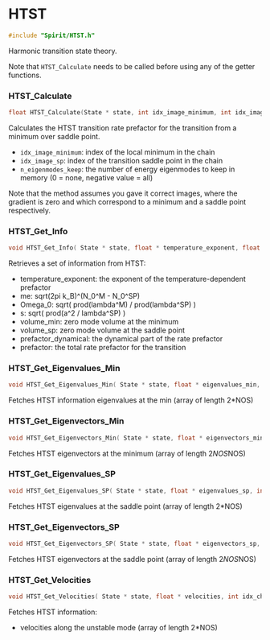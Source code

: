 

HTST
====================================================================

```C
#include "Spirit/HTST.h"
```

Harmonic transition state theory.

Note that `HTST_Calculate` needs to be called before using any of the getter functions.



### HTST_Calculate

```C
float HTST_Calculate(State * state, int idx_image_minimum, int idx_image_sp, int n_eigenmodes_keep=0, int idx_chain=-1)
```

Calculates the HTST transition rate prefactor for the transition from a minimum over saddle point.

- `idx_image_minimum`: index of the local minimum in the chain
- `idx_image_sp`: index of the transition saddle point in the chain
- `n_eigenmodes_keep`: the number of energy eigenmodes to keep in memory (0 = none, negative value = all)

Note that the method assumes you gave it correct images, where the
gradient is zero and which correspond to a minimum and a saddle point
respectively.



### HTST_Get_Info

```C
void HTST_Get_Info( State * state, float * temperature_exponent, float * me, float * Omega_0, float * s, float * volume_min, float * volume_sp, float * prefactor_dynamical, float * prefactor, int idx_chain=-1 )
```

Retrieves a set of information from HTST:
- temperature_exponent: the exponent of the temperature-dependent prefactor
- me: sqrt(2pi k_B)^(N_0^M - N_0^SP)
- Omega_0: sqrt( prod(lambda^M) / prod(lambda^SP) )
- s: sqrt( prod(a^2 / lambda^SP) )
- volume_min: zero mode volume at the minimum
- volume_sp: zero mode volume at the saddle point
- prefactor_dynamical: the dynamical part of the rate prefactor
- prefactor: the total rate prefactor for the transition



### HTST_Get_Eigenvalues_Min

```C
void HTST_Get_Eigenvalues_Min( State * state, float * eigenvalues_min, int idx_chain=-1 )
```

Fetches HTST information eigenvalues at the min (array of length 2*NOS)



### HTST_Get_Eigenvectors_Min

```C
void HTST_Get_Eigenvectors_Min( State * state, float * eigenvectors_min, int idx_chain=-1 )
```

Fetches HTST eigenvectors at the minimum (array of length 2*NOS*NOS)



### HTST_Get_Eigenvalues_SP

```C
void HTST_Get_Eigenvalues_SP( State * state, float * eigenvalues_sp, int idx_chain=-1 )
```

Fetches HTST eigenvalues at the saddle point (array of length 2*NOS)



### HTST_Get_Eigenvectors_SP

```C
void HTST_Get_Eigenvectors_SP( State * state, float * eigenvectors_sp, int idx_chain=-1 )
```

Fetches HTST eigenvectors at the saddle point (array of length 2*NOS*NOS)



### HTST_Get_Velocities

```C
void HTST_Get_Velocities( State * state, float * velocities, int idx_chain=-1 )
```

Fetches HTST information:
- velocities along the unstable mode (array of length 2*NOS)

